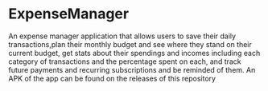 # ExpenseManager
An expense manager application that allows users to save their daily transactions,plan their monthly budget and see where they stand on their current budget, get stats about their spendings and incomes including each category of transactions and the percentage spent on each, and track future payments and recurring subscriptions and be reminded of them. An APK of the app can be found on the releases of this repository
